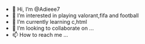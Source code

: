- 👋 Hi, I’m @Adieee7
- 👀 I’m interested in playing valorant,fifa and football
- 🌱 I’m currently learning c,html
- 💞️ I’m looking to collaborate on ...
- 📫 How to reach me ...

<!---
Adieee7/Adieee7 is a ✨ special ✨ repository because its `README.md` (this file) appears on your GitHub profile.
You can click the Preview link to take a look at your changes.
--->
